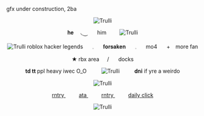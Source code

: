 gfx under construction, 2ba
<p align=center> <body><img src="https://64.media.tumblr.com/38ea7ec4614894247a2be7a81670afcb/91f877d776072751-dc/s400x600/8e645fc24f4979bb2c60538b64126567459abfe6.pnj" alt="Trulli"</body>
<p align=center> 𝐡𝐞 ⠀ ◟⏝  ⠀⠀him  ⠀⠀⠀<body><img src="https://64.media.tumblr.com/8ea969fd69a0bb1035e74218dd68cb3d/0735995cb3f6e029-00/s75x75_c1/2f75b8a1e314093079ff571eb900e7f1a437fd1f.gifv" alt="Trulli"</body>
<p align=center> <p align=center> <body><img src="https://64.media.tumblr.com/a7ddde07032a1a133ef59a0254abe069/eca8b10a97918538-1a/s75x75_c1/5a35faa1a57ebe4e41127a59b322d50e214a09d2.gifv" alt="Trulli"</body> roblox hacker legends ⠀⠀𓈒⠀⠀ 𝐟𝐨𝐫𝐬𝐚𝐤𝐞𝐧 ⠀⠀𓈒⠀⠀ mo4 ⠀⠀+⠀ more fan 

<p align=center> <b> ★ </b> rbx area⠀⠀/ ⠀⠀docks  
<p align=center>  <b> td tt </b> ppl heavy iwec O_O  ⠀⠀⠀  <body><img src="https://64.media.tumblr.com/fdf76944db41649471d77c0b7a9e24ae/a53559b838a1040c-9e/s75x75_c1/f92ba40e8d36caa280d857ad2698ebeada9d5979.gifv" alt="Trulli"</body> ⠀⠀⠀  𝐝𝐧𝐢 if yre a weirdo  <p align=center> <body><img src="https://64.media.tumblr.com/2c096e2d58aeda26e940700f52536c76/58e98b0601332406-05/s75x75_c1/59affa1a78135df8a4e52c2c02e3c02500b24c21.gifv" alt="Trulli"</body>
<p align=center>  <a href="https://rentry.co/pisscore"> rntry </a>  ⠀⠀⠀ <a href="https://2time.atabook.org/"> ata </a>  ⠀⠀⠀ <a href="https://rentry.co/vanitaskirimi"> rntry </a>  ⠀⠀⠀ <a href="https://arab.org/click-to-help/"> daily click </a>
<p align=center> <body><img src="https://64.media.tumblr.com/38ea7ec4614894247a2be7a81670afcb/91f877d776072751-dc/s400x600/8e645fc24f4979bb2c60538b64126567459abfe6.pnj" alt="Trulli"</body>




